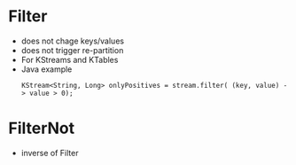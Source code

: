 # Filter 
- does not chage keys/values
- does not trigger re-partition
- For KStreams and KTables
- Java example
    ```
    KStream<String, Long> onlyPositives = stream.filter( (key, value) -> value > 0);
    ```

# FilterNot
- inverse of Filter

